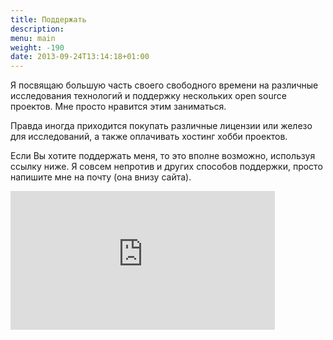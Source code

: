 ```yaml
---
title: Поддержать
description: 
menu: main
weight: -190
date: 2013-09-24T13:14:18+01:00
---
```


Я посвящаю большую часть своего свободного времени на различные исследования технологий и поддержку нескольких open source проектов. Мне просто нравится этим заниматься. 

Правда иногда приходится покупать различные лицензии или железо для исследований, а также оплачивать хостинг хобби проектов.

Если Вы хотите поддержать меня, то это вполне возможно, используя ссылку ниже. Я совсем непротив и других способов поддержки, просто напишите мне на почту (она внизу сайта).

<iframe src="https://money.yandex.ru/quickpay/shop-widget?writer=seller&targets=%D0%A2%D0%B0%D0%BA%20%D0%B4%D0%B5%D1%80%D0%B6%D0%B0%D1%82%D1%8C&targets-hint=&default-sum=100&button-text=14&hint=&successURL=https%3A%2F%2Fdernasherbrezon.com&quickpay=shop&account=41001464436360" width="423" height="222" frameborder="0" allowtransparency="true" scrolling="no"></iframe>